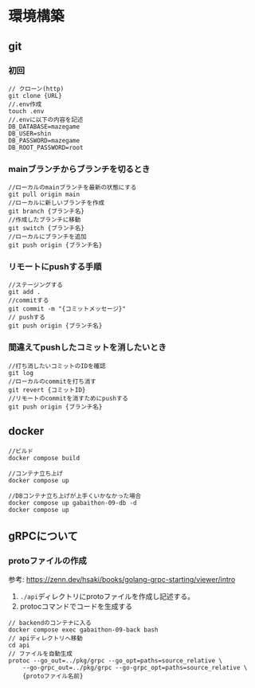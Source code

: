 # 環境構築

## git
### 初回
```
// クローン(http)
git clone {URL}
//.env作成
touch .env
//.envに以下の内容を記述
DB_DATABASE=mazegame
DB_USER=shin
DB_PASSWORD=mazegame
DB_ROOT_PASSWORD=root
```
### mainブランチからブランチを切るとき
```
//ローカルのmainブランチを最新の状態にする
git pull origin main
//ローカルに新しいブランチを作成
git branch {ブランチ名}
//作成したブランチに移動
git switch {ブランチ名}
//ローカルにブランチを追加
git push origin {ブランチ名}
```
### リモートにpushする手順
```
//ステージングする
git add .
//commitする
git commit -m "{コミットメッセージ}"
// pushする
git push origin {ブランチ名}
```
### 間違えてpushしたコミットを消したいとき
```
//打ち消したいコミットのIDを確認
git log
//ローカルのcommitを打ち消す
git revert {コミットID}
//リモートのcommitを消すためにpushする
git push origin {ブランチ名}
```
## docker
```
//ビルド
docker compose build

//コンテナ立ち上げ
docker compose up

//DBコンテナ立ち上げが上手くいかなかった場合
docker compose up gabaithon-09-db -d
docker compose up
```

## gRPCについて
### protoファイルの作成
参考: https://zenn.dev/hsaki/books/golang-grpc-starting/viewer/intro
1. `./api`ディレクトリにprotoファイルを作成し記述する。
2. protocコマンドでコードを生成する
```
// backendのコンテナに入る
docker compose exec gabaithon-09-back bash
// apiディレクトリへ移動
cd api
// ファイルを自動生成
protoc --go_out=../pkg/grpc --go_opt=paths=source_relative \
	--go-grpc_out=../pkg/grpc --go-grpc_opt=paths=source_relative \
	{protoファイル名前}
```
